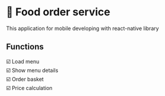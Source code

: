 # 🚀 Food order service
This application for mobile developing with react-native library

## Functions
☑️ Load menu<br/>
☑️ Show menu details<br/>
☑️ Order basket<br/>
☑️ Price calculation<br/>
